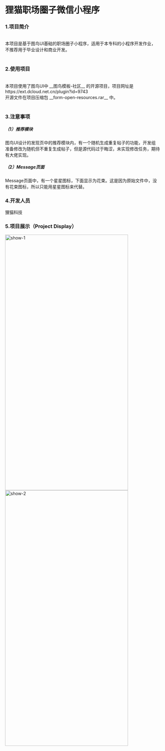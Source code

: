 # 狸猫职场圈子微信小程序 

### 1.项目简介
<br>
本项目是基于图鸟UI基础的职场圈子小程序，适用于本专科的小程序开发作业，不推荐用于毕业设计和商业开发。
<br>
<br>

### 2.使用项目
<br>
本项目使用了图鸟UI中 __图鸟模板-社区__ 的开源项目，项目网址是 https://ext.dcloud.net.cn/plugin?id=9743 
<br>
开源文件在项目压缩包 __form-open-resources.rar__ 中。
<br>
<br>

### 3.注意事项

##### （1）推荐模块

图鸟UI设计的发现页中的推荐模块内，有一个随机生成重复帖子的功能，开发组准备修改为随机但不重复生成帖子，但是源代码过于晦涩，未实现修改任务，期待有大佬实现。

##### （2）Message页面

Message页面中，有一个星星图标，下面显示为花束。这是因为原始文件中，没有花束图标，所以只能用星星图标来代替。
<br>

### 4.开发人员

狸猫科技
<br>
### 5.项目展示（Project Display）

<img src="https://github.com/lihuacatnb/lihuacat-circle/blob/main/show-1.jpg" alt="show-1" width="400" height="830"/>

<img src="https://github.com/lihuacatnb/lihuacat-circle/blob/main/show-2.jpg" alt="show-2" width="400" height="830"/>


